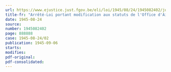 ```yaml
---
url: https://www.ejustice.just.fgov.be/eli/loi/1945/08/24/1945082402/justel
title-fr: "Arrêté-Loi portant modification aux statuts de l'Office d'Aide mutuelle"
date: 1945-08-24
source:
number: 1945082402
page: 888888
case: 1945-08-24/02
publication: 1945-09-06
starts:
modifies:
pdf-original:
pdf-consolidated:
---
```


